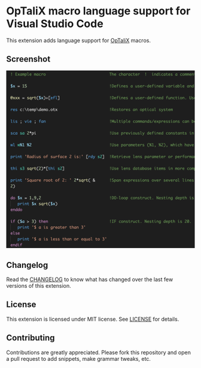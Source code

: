 # OpTaliX macro language support for Visual Studio Code

This extension adds language support for [OpTaliX](http://www.optenso.com/index.html) macros.

## Screenshot
![syntax](images/syntax.png)

## Changelog
Read the [CHANGELOG](CHANGELOG.md) to know what has changed over the last few versions of this extension.

## License
This extension is licensed under MIT license. See [LICENSE](LICENSE) for details.

## Contributing
Contributions are greatly appreciated. Please fork this repository and open a pull request to add snippets, make grammar tweaks, etc.
